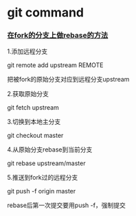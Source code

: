 # git command
### [在fork的分支上做rebase的方法](https://gist.github.com/ravibhure/a7e0918ff4937c9ea1c456698dcd58aa)

1.添加远程分支

git remote add upstream REMOTE

把被fork的原始分支对应到远程分支upstream

2.获取原始分支

git fetch upstream

3.切换到本地主分支

git checkout master

4.从原始分支rebase到当前分支

git rebase upstream/master

5.推送到fork过的远程分支

git push -f origin master

rebase后第一次提交要用push -f，强制提交

